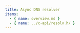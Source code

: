```yaml
---
title: Async DNS resolver
items:
  - { name: overview.md }
  - { name: ../c-api/resolv.h/ }
---
```

